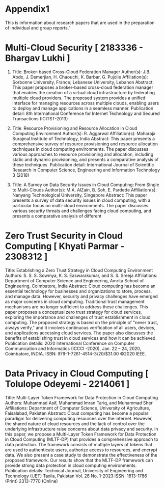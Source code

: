 # Appendix1
This is information about research papers that are used in the preparation of individual and group reports."

# Multi-Cloud Security [ 2183336 - Bhargav Lukhi ]
   1. Title: Broker-based Cross-Cloud Federation Manager
   Author(s): J.B. Abdo, J. Demerjian, H. Chaouchi, K. Barbar, G. Pujolle
   Affiliation(s): Sorbonne University, France; Lebanese University, Lebanon
   Abstract: This paper proposes a broker-based cross-cloud federation manager that enables the creation of a virtual cloud infrastructure by federating 
   multiple cloud providers. The proposed system provides a unified interface for managing resources across multiple clouds, enabling users to deploy and 
   manage applications in a seamless manner.
   Publication detail: 8th International Conference for Internet Technology and Secured Transactions (ICITST-2013)
   
   2. Title: Resource Provisioning and Resource Allocation in Cloud Computing Environment
   Author(s): R. Aggarwal
   Affiliation(s): Maharaja Surajmal Institute of Technology, India
   Abstract: This paper presents a comprehensive survey of resource provisioning and resource allocation techniques in cloud computing environments. The 
   paper discusses various approaches to resource provisioning and allocation, including static and dynamic provisioning, and presents a comparative analysis     of these techniques.
   Publication detail: International Journal of Scientific Research in Computer Science, Engineering and Information Technology 3 (2018)
  
   3. Title: A Survey on Data Security Issues in Cloud Computing: From Single to Multi-Clouds
   Author(s): M.A. AlZain, B. Soh, E. Pardede
   Affiliation(s): Nanyang Technological University, Singapore
   Abstract: This paper presents a survey of data security issues in cloud computing, with a particular focus on multi-cloud environments. The paper discusses    various security threats and challenges facing cloud computing, and presents a comparative analysis of different

# Zero Trust Security in Cloud Computing [ Khyati Parmar - 2308312 ]
Title: Establishing a Zero Trust Strategy in Cloud Computing Environment
Authors: S. S. S. Sowmya, K. S. Easwarakumar, and S. S. Sreeja
Affiliations: Department of Computer Science and Engineering, Amrita School of Engineering, Coimbatore, India
Abstract: Cloud computing has become an essential technology for businesses and organizations to store, process, and manage data. However, security and privacy challenges have emerged as major concerns in cloud computing. Traditional trust management mechanisms are no longer sufficient to address these challenges. This paper proposes a conceptual zero trust strategy for cloud services, exploring the importance and challenges of trust establishment in cloud computing. The proposed strategy is based on the principle of "never trust, always verify," and it involves continuous verification of all users, devices, and applications accessing cloud services. The paper also discusses the benefits of establishing trust in cloud services and how it can be achieved.
Publication details: 2020 International Conference on Computer Communication and Informatics (ICCCI -2020), Jan. 22 – 24, 2020, Coimbatore, INDIA. ISBN: 978-1-7281-4514-3/20/$31.00 ©2020 IEEE.

# Data Privacy in Cloud Computing [ Tolulope Odeyemi - 2214061 ]
Title: Multi-Layer Token Framework for Data Protection in Cloud Computing
Authors: Muhammad Asif, Muhammad Imran Tariq, and Muhammad Sher
Affiliations: Department of Computer Science, University of Agriculture, Faisalabad, Pakistan
Abstract: Cloud computing has become a popular paradigm for delivering computing resources over the internet. However, the shared nature of cloud resources and the lack of control over the underlying infrastructure raise concerns about data privacy and security. In this paper, we propose a Multi-Layer Token Framework for Data Protection in Cloud Computing (MLTF-DP) that provides a comprehensive approach to data protection. The framework consists of multiple layers of tokens that are used to authenticate users, authorize access to resources, and encrypt data. We also present a case study to demonstrate the effectiveness of the proposed framework. Our results show that the MLTF-DP framework can provide strong data protection in cloud computing environments.
Publication details: Technical Journal, University of Engineering and Technology (UET) Taxila, Pakistan Vol. 28 No. 1-2023
ISSN: 1813-1786 (Print) 2313-7770 (Online)
